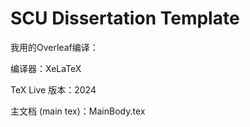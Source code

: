 # SCU Dissertation Template

我用的Overleaf编译：

编译器：XeLaTeX

TeX Live 版本：2024

主文档 (main tex)：MainBody.tex
